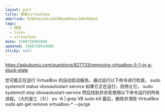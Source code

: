 ```yaml
---
layout: post
title: 更新virtualbox
abbrlink: 938d3ac24ccd4386ae0b5ec340456be5
tags:
  - 随笔
  - linux
  - virtualbox
date: 1588729482000
updated: 1588729514000
sticky: null
---
```


<https://askubuntu.com/questions/827733/removing-virtualbox-5-1-in-a-stuck-state>

您可能正在运行 VirtualBox 的自动启动服务。通过运行以下命令进行检查。
sudo systemctl status vboxautostart-service
如果它正在运行，则停止它。
sudo systemctl stop vboxautostart-service
然后找到并杀死使用以下命令运行的所有进程。（大约是三（3））
ps -A | grep VB
sudo kill <pid>
最后，删除并清除 VirtualBox
sudo apt-get remove virtualbox-\* --purge
